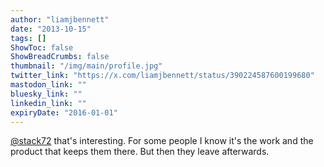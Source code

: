 ```yaml
---
author: "liamjbennett"
date: "2013-10-15"
tags: []
ShowToc: false
ShowBreadCrumbs: false
thumbnail: "/img/main/profile.jpg"
twitter_link: "https://x.com/liamjbennett/status/390224587600199680"
mastodon_link: ""
bluesky_link: ""
linkedin_link: ""
expiryDate: "2016-01-01"
---
```


[@stack72](https://x.com/stack72) that's interesting. For some people I know it's the work and the product that keeps them there. But then they leave afterwards.

